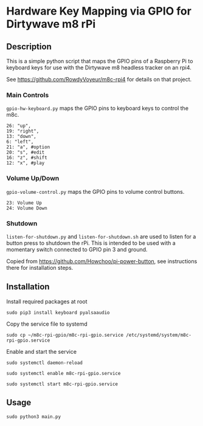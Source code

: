 # Hardware Key Mapping via GPIO for Dirtywave m8 rPi
## Description
This is a simple python script that maps the GPIO pins of a Raspberry Pi to keyboard keys for use with the Dirtywave m8 headless tracker on an rpi4.

See https://github.com/RowdyVoyeur/m8c-rpi4 for details on that project.

### Main Controls
`gpio-hw-keyboard.py` maps the GPIO pins to keyboard keys to control the m8c.
```
26: "up",
19: "right",
13: "down",
6: "left",
21: "a", #option
20: "s", #edit
16: "z", #shift
12: "x", #play
```

### Volume Up/Down
`gpio-volume-control.py` maps the GPIO pins to volume control buttons.

```
23: Volume Up
24: Volume Down
```


### Shutdown
`listen-for-shutdown.py` and `listen-for-shutdown.sh` are used to listen for a button press to shutdown the rPi. This is intended to be used with a momentary switch connected to GPIO pin 3 and ground.

Copied from https://github.com/Howchoo/pi-power-button, see instructions there for installation steps.

## Installation
Install required packages at root

```
sudo pip3 install keyboard pyalsaaudio
```

Copy the service file to systemd

```
sudo cp ~/m8c-rpi-gpio/m8c-rpi-gpio.service /etc/systemd/system/m8c-rpi-gpio.service
```

Enable and start the service

```
sudo systemctl daemon-reload
```

```
sudo systemctl enable m8c-rpi-gpio.service
```

```
sudo systemctl start m8c-rpi-gpio.service
```

## Usage

```
sudo python3 main.py
```
